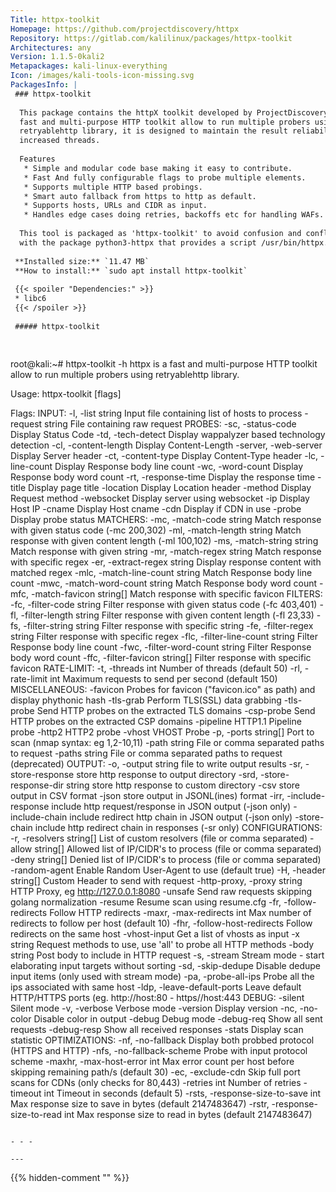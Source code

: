 ```yaml
---
Title: httpx-toolkit
Homepage: https://github.com/projectdiscovery/httpx
Repository: https://gitlab.com/kalilinux/packages/httpx-toolkit
Architectures: any
Version: 1.1.5-0kali2
Metapackages: kali-linux-everything 
Icon: /images/kali-tools-icon-missing.svg
PackagesInfo: |
 ### httpx-toolkit
 
  This package contains the httpX toolkit developed by ProjectDiscovery. It's a
  fast and multi-purpose HTTP toolkit allow to run multiple probers using
  retryablehttp library, it is designed to maintain the result reliability with
  increased threads.
   
  Features
   * Simple and modular code base making it easy to contribute.
   * Fast And fully configurable flags to probe multiple elements.
   * Supports multiple HTTP based probings.
   * Smart auto fallback from https to http as default.
   * Supports hosts, URLs and CIDR as input.
   * Handles edge cases doing retries, backoffs etc for handling WAFs.
   
  This tool is packaged as 'httpx-toolkit' to avoid confusion and conflicts
  with the package python3-httpx that provides a script /usr/bin/httpx.
 
 **Installed size:** `11.47 MB`  
 **How to install:** `sudo apt install httpx-toolkit`  
 
 {{< spoiler "Dependencies:" >}}
 * libc6 
 {{< /spoiler >}}
 
 ##### httpx-toolkit
 
 
 ```
 root@kali:~# httpx-toolkit -h
 httpx is a fast and multi-purpose HTTP toolkit allow to run multiple probers using retryablehttp library.
 
 Usage:
   httpx-toolkit [flags]
 
 Flags:
 INPUT:
    -l, -list string  Input file containing list of hosts to process
    -request string   File containing raw request
 PROBES:
    -sc, -status-code     Display Status Code
    -td, -tech-detect     Display wappalyzer based technology detection
    -cl, -content-length  Display Content-Length
    -server, -web-server  Display Server header
    -ct, -content-type    Display Content-Type header
    -lc, -line-count      Display Response body line count
    -wc, -word-count      Display Response body word count
    -rt, -response-time   Display the response time
    -title                Display page title
    -location             Display Location header
    -method               Display Request method
    -websocket            Display server using websocket
    -ip                   Display Host IP
    -cname                Display Host cname
    -cdn                  Display if CDN in use
    -probe                Display probe status
 MATCHERS:
    -mc, -match-code string         Match response with given status code (-mc 200,302)
    -ml, -match-length string       Match response with given content length (-ml 100,102)
    -ms, -match-string string       Match response with given string
    -mr, -match-regex string        Match response with specific regex
    -er, -extract-regex string      Display response content with matched regex
    -mlc, -match-line-count string  Match Response body line count
    -mwc, -match-word-count string  Match Response body word count
    -mfc, -match-favicon string[]   Match response with specific favicon
 FILTERS:
    -fc, -filter-code string         Filter response with given status code (-fc 403,401)
    -fl, -filter-length string       Filter response with given content length (-fl 23,33)
    -fs, -filter-string string       Filter response with specific string
    -fe, -filter-regex string        Filter response with specific regex
    -flc, -filter-line-count string  Filter Response body line count
    -fwc, -filter-word-count string  Filter Response body word count
    -ffc, -filter-favicon string[]   Filter response with specific favicon
 RATE-LIMIT:
    -t, -threads int      Number of threads (default 50)
    -rl, -rate-limit int  Maximum requests to send per second (default 150)
 MISCELLANEOUS:
    -favicon             Probes for favicon ("favicon.ico" as path) and display phythonic hash
    -tls-grab            Perform TLS(SSL) data grabbing
    -tls-probe           Send HTTP probes on the extracted TLS domains
    -csp-probe           Send HTTP probes on the extracted CSP domains
    -pipeline            HTTP1.1 Pipeline probe
    -http2               HTTP2 probe
    -vhost               VHOST Probe
    -p, -ports string[]  Port to scan (nmap syntax: eg 1,2-10,11)
    -path string         File or comma separated paths to request
    -paths string        File or comma separated paths to request (deprecated)
 OUTPUT:
    -o, -output string                file to write output results
    -sr, -store-response              store http response to output directory
    -srd, -store-response-dir string  store http response to custom directory
    -csv                              store output in CSV format
    -json                             store output in JSONL(ines) format
    -irr, -include-response           include http request/response in JSON output (-json only)
    -include-chain                    include redirect http chain in JSON output (-json only)
    -store-chain                      include http redirect chain in responses (-sr only)
 CONFIGURATIONS:
    -r, -resolvers string[]       List of custom resolvers (file or comma separated)
    -allow string[]               Allowed list of IP/CIDR's to process (file or comma separated)
    -deny string[]                Denied list of IP/CIDR's to process (file or comma separated)
    -random-agent                 Enable Random User-Agent to use (default true)
    -H, -header string[]          Custom Header to send with request
    -http-proxy, -proxy string    HTTP Proxy, eg http://127.0.0.1:8080
    -unsafe                       Send raw requests skipping golang normalization
    -resume                       Resume scan using resume.cfg
    -fr, -follow-redirects        Follow HTTP redirects
    -maxr, -max-redirects int     Max number of redirects to follow per host (default 10)
    -fhr, -follow-host-redirects  Follow redirects on the same host
    -vhost-input                  Get a list of vhosts as input
    -x string                     Request methods to use, use 'all' to probe all HTTP methods
    -body string                  Post body to include in HTTP request
    -s, -stream                   Stream mode - start elaborating input targets without sorting
    -sd, -skip-dedupe             Disable dedupe input items (only used with stream mode)
    -pa, -probe-all-ips           Probe all the ips associated with same host
    -ldp, -leave-default-ports    Leave default HTTP/HTTPS ports (eg. http://host:80 - https//host:443
 DEBUG:
    -silent         Silent mode
    -v, -verbose    Verbose mode
    -version        Display version
    -nc, -no-color  Disable color in output
    -debug          Debug mode
    -debug-req      Show all sent requests
    -debug-resp     Show all received responses
    -stats          Display scan statistic
 OPTIMIZATIONS:
    -nf, -no-fallback                  Display both probbed protocol (HTTPS and HTTP)
    -nfs, -no-fallback-scheme          Probe with input protocol scheme
    -maxhr, -max-host-error int        Max error count per host before skipping remaining path/s (default 30)
    -ec, -exclude-cdn                  Skip full port scans for CDNs (only checks for 80,443)
    -retries int                       Number of retries
    -timeout int                       Timeout in seconds (default 5)
    -rsts, -response-size-to-save int  Max response size to save in bytes (default 2147483647)
    -rstr, -response-size-to-read int  Max response size to read in bytes (default 2147483647)
 ```
 
 - - -
 
---
```

{{% hidden-comment "<!--Do not edit anything above this line-->" %}}
